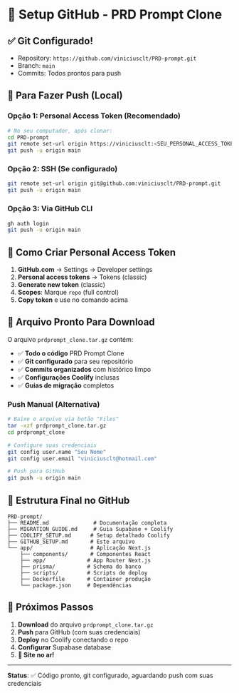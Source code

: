 
# 🚀 Setup GitHub - PRD Prompt Clone

## ✅ **Git Configurado!**
- Repository: `https://github.com/viniciusclt/PRD-prompt.git`
- Branch: `main`  
- Commits: Todos prontos para push

## 🔑 **Para Fazer Push (Local)**

### **Opção 1: Personal Access Token (Recomendado)**
```bash
# No seu computador, após clonar:
cd PRD-prompt
git remote set-url origin https://viniciusclt:<SEU_PERSONAL_ACCESS_TOKEN>@github.com/viniciusclt/PRD-prompt.git
git push -u origin main
```

### **Opção 2: SSH (Se configurado)**
```bash
git remote set-url origin git@github.com:viniciusclt/PRD-prompt.git
git push -u origin main
```

### **Opção 3: Via GitHub CLI**
```bash
gh auth login
git push -u origin main
```

## 📝 **Como Criar Personal Access Token**

1. **GitHub.com** → Settings → Developer settings
2. **Personal access tokens** → Tokens (classic)  
3. **Generate new token** (classic)
4. **Scopes**: Marque `repo` (full control)
5. **Copy token** e use no comando acima

## 📂 **Arquivo Pronto Para Download**

O arquivo `prdprompt_clone.tar.gz` contém:
- ✅ **Todo o código** PRD Prompt Clone
- ✅ **Git configurado** para seu repositório
- ✅ **Commits organizados** com histórico limpo
- ✅ **Configurações Coolify** inclusas
- ✅ **Guias de migração** completos

### **Push Manual (Alternativa)**
```bash
# Baixe o arquivo via botão "Files"
tar -xzf prdprompt_clone.tar.gz
cd prdprompt_clone

# Configure suas credenciais
git config user.name "Seu Nome"
git config user.email "viniciusclt@hotmail.com"

# Push para GitHub
git push -u origin main
```

## 🎯 **Estrutura Final no GitHub**

```
PRD-prompt/
├── README.md              # Documentação completa
├── MIGRATION_GUIDE.md     # Guia Supabase + Coolify  
├── COOLIFY_SETUP.md      # Setup detalhado Coolify
├── GITHUB_SETUP.md       # Este arquivo
└── app/                  # Aplicação Next.js
    ├── components/       # Componentes React
    ├── app/             # App Router Next.js
    ├── prisma/          # Schema do banco
    ├── scripts/         # Scripts de deploy
    ├── Dockerfile       # Container produção
    └── package.json     # Dependências
```

## 🚀 **Próximos Passos**

1. **Download** do arquivo `prdprompt_clone.tar.gz`
2. **Push** para GitHub (com suas credenciais)
3. **Deploy** no Coolify conectando o repo
4. **Configurar** Supabase database
5. **🎉 Site no ar!**

---
**Status**: ✅ Código pronto, git configurado, aguardando push com suas credenciais
